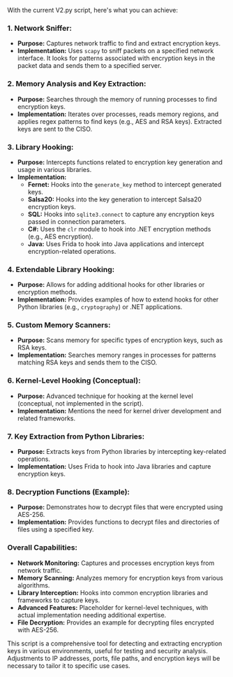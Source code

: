 With the current V2.py script, here's what you can achieve:

### **1. Network Sniffer:**
- **Purpose:** Captures network traffic to find and extract encryption keys.
- **Implementation:** Uses `scapy` to sniff packets on a specified network interface. It looks for patterns associated with encryption keys in the packet data and sends them to a specified server.

### **2. Memory Analysis and Key Extraction:**
- **Purpose:** Searches through the memory of running processes to find encryption keys.
- **Implementation:** Iterates over processes, reads memory regions, and applies regex patterns to find keys (e.g., AES and RSA keys). Extracted keys are sent to the CISO.

### **3. Library Hooking:**
- **Purpose:** Intercepts functions related to encryption key generation and usage in various libraries.
- **Implementation:**
  - **Fernet:** Hooks into the `generate_key` method to intercept generated keys.
  - **Salsa20:** Hooks into the key generation to intercept Salsa20 encryption keys.
  - **SQL:** Hooks into `sqlite3.connect` to capture any encryption keys passed in connection parameters.
  - **C#:** Uses the `clr` module to hook into .NET encryption methods (e.g., AES encryption).
  - **Java:** Uses Frida to hook into Java applications and intercept encryption-related operations.

### **4. Extendable Library Hooking:**
- **Purpose:** Allows for adding additional hooks for other libraries or encryption methods.
- **Implementation:** Provides examples of how to extend hooks for other Python libraries (e.g., `cryptography`) or .NET applications.

### **5. Custom Memory Scanners:**
- **Purpose:** Scans memory for specific types of encryption keys, such as RSA keys.
- **Implementation:** Searches memory ranges in processes for patterns matching RSA keys and sends them to the CISO.

### **6. Kernel-Level Hooking (Conceptual):**
- **Purpose:** Advanced technique for hooking at the kernel level (conceptual, not implemented in the script).
- **Implementation:** Mentions the need for kernel driver development and related frameworks.

### **7. Key Extraction from Python Libraries:**
- **Purpose:** Extracts keys from Python libraries by intercepting key-related operations.
- **Implementation:** Uses Frida to hook into Java libraries and capture encryption keys.

### **8. Decryption Functions (Example):**
- **Purpose:** Demonstrates how to decrypt files that were encrypted using AES-256.
- **Implementation:** Provides functions to decrypt files and directories of files using a specified key.

### **Overall Capabilities:**
- **Network Monitoring:** Captures and processes encryption keys from network traffic.
- **Memory Scanning:** Analyzes memory for encryption keys from various algorithms.
- **Library Interception:** Hooks into common encryption libraries and frameworks to capture keys.
- **Advanced Features:** Placeholder for kernel-level techniques, with actual implementation needing additional expertise.
- **File Decryption:** Provides an example for decrypting files encrypted with AES-256.

This script is a comprehensive tool for detecting and extracting encryption keys in various environments, useful for testing and security analysis. Adjustments to IP addresses, ports, file paths, and encryption keys will be necessary to tailor it to specific use cases.